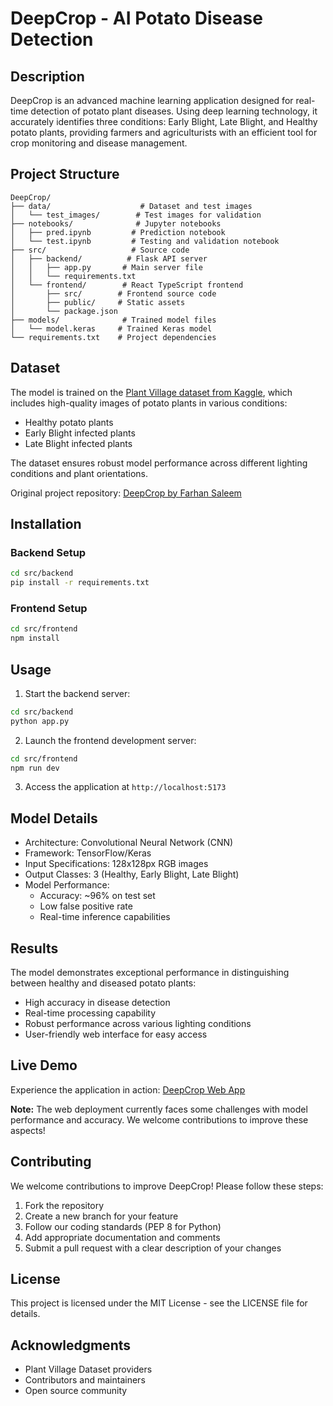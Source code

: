 # DeepCrop - AI Potato Disease Detection

## Description
DeepCrop is an advanced machine learning application designed for real-time detection of potato plant diseases. Using deep learning technology, it accurately identifies three conditions: Early Blight, Late Blight, and Healthy potato plants, providing farmers and agriculturists with an efficient tool for crop monitoring and disease management.

## Project Structure
```
DeepCrop/
├── data/                    # Dataset and test images
│   └── test_images/        # Test images for validation
├── notebooks/              # Jupyter notebooks
│   ├── pred.ipynb         # Prediction notebook
│   └── test.ipynb         # Testing and validation notebook
├── src/                   # Source code
│   ├── backend/          # Flask API server
│   │   ├── app.py       # Main server file
│   │   └── requirements.txt
│   └── frontend/        # React TypeScript frontend
│       ├── src/        # Frontend source code
│       ├── public/     # Static assets
│       └── package.json
├── models/              # Trained model files
│   └── model.keras     # Trained Keras model
└── requirements.txt    # Project dependencies
```

## Dataset
The model is trained on the [Plant Village dataset from Kaggle](https://www.kaggle.com/datasets/arjuntejaswi/plant-village), which includes high-quality images of potato plants in various conditions:
- Healthy potato plants
- Early Blight infected plants
- Late Blight infected plants

The dataset ensures robust model performance across different lighting conditions and plant orientations.

Original project repository: [DeepCrop by Farhan Saleem](https://github.com/farhann-saleem/DeepCrop)

## Installation

### Backend Setup
```bash
cd src/backend
pip install -r requirements.txt
```

### Frontend Setup
```bash
cd src/frontend
npm install
```

## Usage

1. Start the backend server:
```bash
cd src/backend
python app.py
```

2. Launch the frontend development server:
```bash
cd src/frontend
npm run dev
```

3. Access the application at `http://localhost:5173`

## Model Details
- Architecture: Convolutional Neural Network (CNN)
- Framework: TensorFlow/Keras
- Input Specifications: 128x128px RGB images
- Output Classes: 3 (Healthy, Early Blight, Late Blight)
- Model Performance:
  - Accuracy: ~96% on test set
  - Low false positive rate
  - Real-time inference capabilities

## Results
The model demonstrates exceptional performance in distinguishing between healthy and diseased potato plants:
- High accuracy in disease detection
- Real-time processing capability
- Robust performance across various lighting conditions
- User-friendly web interface for easy access

## Live Demo
Experience the application in action: [DeepCrop Web App](https://deepcrop.netlify.app)

**Note:** The web deployment currently faces some challenges with model performance and accuracy. We welcome contributions to improve these aspects!

## Contributing
We welcome contributions to improve DeepCrop! Please follow these steps:

1. Fork the repository
2. Create a new branch for your feature
3. Follow our coding standards (PEP 8 for Python)
4. Add appropriate documentation and comments
5. Submit a pull request with a clear description of your changes

## License
This project is licensed under the MIT License - see the LICENSE file for details.

## Acknowledgments
- Plant Village Dataset providers
- Contributors and maintainers
- Open source community